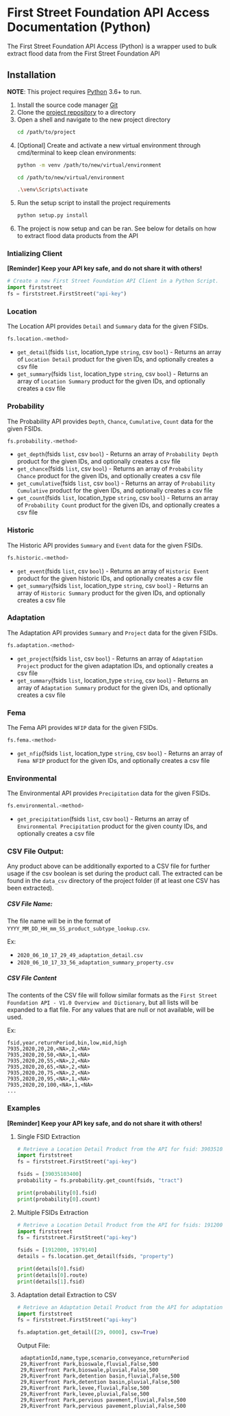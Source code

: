 # First Street Foundation API Access Documentation (Python)
The First Street Foundation API Access (Python) is a wrapper used to bulk extract flood data from the First Street Foundation API

## Installation
**NOTE**: This project requires [Python](https://www.python.org/downloads/) 3.6+ to run.
1. Install the source code manager [Git]
2. Clone the [project repository](https://github.com/FirstStreet/api-access-python) to a directory
3. Open a shell and navigate to the new project directory
    ```sh
    cd /path/to/project
    ```
4. [Optional] Create and activate a new virtual environment through cmd/terminal to keep clean environments:
    ```sh
    python -m venv /path/to/new/virtual/environment
   
    cd /path/to/new/virtual/environment
   
    .\venv\Scripts\activate
    ```
5. Run the setup script to install the project requirements
    ```sh
    python setup.py install
    ```
6. The project is now setup and can be ran. See below for details on how to extract flood data products from the API

### Intializing Client
**[Reminder] Keep your API key safe, and do not share it with others!**
```python
# Create a new First Street Foundation API Client in a Python Script. 
import firststreet
fs = firststreet.FirstStreet("api-key")
```

### Location

The Location API provides `Detail` and `Summary` data for the given FSIDs.

```python
fs.location.<method>
```

* `get_detail`(fsids `list`, location_type `string`, csv `bool`) - Returns an array of `Location Detail` product for the given IDs, and optionally creates a csv file
* `get_summary`(fsids `list`, location_type `string`, csv `bool`) - Returns an array of `Location Summary` product for the given IDs, and optionally creates a csv file

### Probability

The Probability API provides `Depth`, `Chance`, `Cumulative`, `Count` data for the given FSIDs.

```python
fs.probability.<method>
```

* `get_depth`(fsids `list`, csv `bool`) - Returns an array of `Probability Depth` product for the given IDs, and optionally creates a csv file
* `get_chance`(fsids `list`, csv `bool`) - Returns an array of `Probability Chance` product for the given IDs, and optionally creates a csv file
* `get_cumulative`(fsids `list`, csv `bool`) - Returns an array of `Probability Cumulative` product for the given IDs, and optionally creates a csv file
* `get_count`(fsids `list`, location_type `string`, csv `bool`) - Returns an array of `Probability Count` product for the given IDs, and optionally creates a csv file

### Historic

The Historic API provides `Summary` and `Event` data for the given FSIDs.

```python
fs.historic.<method>
```

* `get_event`(fsids `list`, csv `bool`) - Returns an array of `Historic Event` product for the given historic IDs, and optionally creates a csv file
* `get_summary`(fsids `list`, location_type `string`, csv `bool`) - Returns an array of `Historic Summary` product for the given IDs, and optionally creates a csv file

### Adaptation

The Adaptation API provides `Summary` and `Project` data for the given FSIDs.

```python
fs.adaptation.<method>
```

* `get_project`(fsids `list`, csv `bool`) - Returns an array of `Adaptation Project` product for the given adaptation IDs, and optionally creates a csv file
* `get_summary`(fsids `list`, location_type `string`, csv `bool`) - Returns an array of `Adaptation Summary` product for the given IDs, and optionally creates a csv file

### Fema

The Fema API provides `NFIP` data for the given FSIDs.

```python
fs.fema.<method>
```

* `get_nfip`(fsids `list`, location_type `string`, csv `bool`) - Returns an array of `Fema NFIP` product for the given IDs, and optionally creates a csv file

### Environmental

The Environmental API provides `Precipitation` data for the given FSIDs.

```python
fs.environmental.<method>
```

* `get_precipitation`(fsids `list`, csv `bool`) - Returns an array of `Environmental Precipitation` product for the given county IDs, and optionally creates a csv file

### CSV File Output:
Any product above can be additionally exported to a CSV file for further usage if the csv boolean is set during the product call. The extracted can be found in the `data_csv` directory of the project folder (if at least one CSV has been extracted).


##### CSV File Name:
The file name will be in the format of `YYYY_MM_DD_HH_mm_SS_product_subtype_lookup.csv`. 

Ex:
- `2020_06_10_17_29_49_adaptation_detail.csv`
- `2020_06_10_17_33_56_adaptation_summary_property.csv`

##### CSV File Content
The contents of the CSV file will follow similar formats as the `First Street Foundation API - V1.0 Overview and Dictionary`, but all lists will be expanded to a flat file. For any values that are null or not available, <NA> will be used.

Ex: 
```csv
fsid,year,returnPeriod,bin,low,mid,high
7935,2020,20,20,<NA>,2,<NA>
7935,2020,20,50,<NA>,1,<NA>
7935,2020,20,55,<NA>,2,<NA>
7935,2020,20,65,<NA>,2,<NA>
7935,2020,20,75,<NA>,2,<NA>
7935,2020,20,95,<NA>,1,<NA>
7935,2020,20,100,<NA>,1,<NA>
...
```
   
   
### Examples
**[Reminder] Keep your API key safe, and do not share it with others!**
1. Single FSID Extraction
    ```python
    # Retrieve a Location Detail Product from the API for fsid: 39035103400
    import firststreet
    fs = firststreet.FirstStreet("api-key")
    
    fsids = [39035103400]
    probability = fs.probability.get_count(fsids, "tract")
    
    print(probability[0].fsid)
    print(probability[0].count)
    ```

2. Multiple FSIDs Extraction
    ```python
    # Retrieve a Location Detail Product from the API for fsids: 1912000, 1979140
    import firststreet
    fs = firststreet.FirstStreet("api-key")
    
    fsids = [1912000, 1979140]
    details = fs.location.get_detail(fsids, "property")
    
    print(details[0].fsid)
    print(details[0].route)
    print(details[1].fsid)
    ```
   
2. Adaptation detail Extraction to CSV
    ```python
    # Retrieve an Adaptation Detail Product from the API for adaptationID: 29 and export to a CSV located in data_csv`
    import firststreet
    fs = firststreet.FirstStreet("api-key")
    
    fs.adaptation.get_detail([29, 0000], csv=True)
    ```
   
   Output File:
   ```csv
    adaptationId,name,type,scenario,conveyance,returnPeriod
    29,Riverfront Park,bioswale,fluvial,False,500
    29,Riverfront Park,bioswale,pluvial,False,500
    29,Riverfront Park,detention basin,fluvial,False,500
    29,Riverfront Park,detention basin,pluvial,False,500
    29,Riverfront Park,levee,fluvial,False,500
    29,Riverfront Park,levee,pluvial,False,500
    29,Riverfront Park,pervious pavement,fluvial,False,500
    29,Riverfront Park,pervious pavement,pluvial,False,500
    ```

[git]: <https://git-scm.com/downloads>